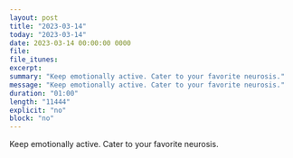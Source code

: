 ```yaml
---
layout: post
title: "2023-03-14"
today: "2023-03-14"
date: 2023-03-14 00:00:00 0000
file:
file_itunes:
excerpt:
summary: "Keep emotionally active. Cater to your favorite neurosis."
message: "Keep emotionally active. Cater to your favorite neurosis."
duration: "01:00"
length: "11444"
explicit: "no"
block: "no"
---
```

Keep emotionally active. Cater to your favorite neurosis.

